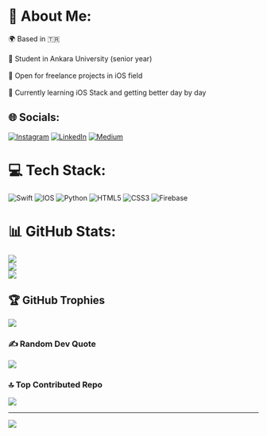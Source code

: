 # 💫 About Me:
🌍 Based in 🇹🇷<br><br>🏫 Student in Ankara University (senior year)<br><br>🤝 Open for freelance projects in iOS field<br><br>🌱 Currently learning iOS Stack and getting better day by day<br>


## 🌐 Socials:
[![Instagram](https://img.shields.io/badge/Instagram-%23E4405F.svg?logo=Instagram&logoColor=white)](https://instagram.com/bilgisayarmuhendisi1kadin) [![LinkedIn](https://img.shields.io/badge/LinkedIn-%230077B5.svg?logo=linkedin&logoColor=white)](https://linkedin.com/in/cansuozdizlekli) [![Medium](https://img.shields.io/badge/Medium-12100E?logo=medium&logoColor=white)](https://medium.com/@cansuozdizlekli) 

# 💻 Tech Stack:
![Swift](https://img.shields.io/badge/swift-F54A2A?style=for-the-badge&logo=swift&logoColor=white) ![IOS](https://img.shields.io/badge/IOS-%2320232a.svg?style=for-the-badge&logo=apple&logoColor=white) ![Python](https://img.shields.io/badge/python-3670A0?style=for-the-badge&logo=python&logoColor=ffdd54) ![HTML5](https://img.shields.io/badge/html5-%23E34F26.svg?style=for-the-badge&logo=html5&logoColor=white) ![CSS3](https://img.shields.io/badge/css3-%231572B6.svg?style=for-the-badge&logo=css3&logoColor=white) ![Firebase](https://img.shields.io/badge/firebase-%23039BE5.svg?style=for-the-badge&logo=firebase)
# 📊 GitHub Stats:
![](https://github-readme-stats.vercel.app/api?username=cansuozdizlekli&theme=dark&hide_border=false&include_all_commits=true&count_private=true)<br/>
![](https://github-readme-streak-stats.herokuapp.com/?user=cansuozdizlekli&theme=dark&hide_border=false)<br/>
![](https://github-readme-stats.vercel.app/api/top-langs/?username=cansuozdizlekli&theme=dark&hide_border=false&include_all_commits=true&count_private=true&layout=compact)

## 🏆 GitHub Trophies
![](https://github-profile-trophy.vercel.app/?username=cansuozdizlekli&theme=monokai&no-frame=false&no-bg=true&margin-w=4)

### ✍️ Random Dev Quote
![](https://quotes-github-readme.vercel.app/api?type=horizontal&theme=dark)

### 🔝 Top Contributed Repo
![](https://github-contributor-stats.vercel.app/api?username=cansuozdizlekli&limit=5&theme=dark&combine_all_yearly_contributions=true)

---
[![](https://visitcount.itsvg.in/api?id=cansuozdizlekli&icon=0&color=5)](https://visitcount.itsvg.in)

<!-- Proudly created with GPRM ( https://gprm.itsvg.in ) -->
